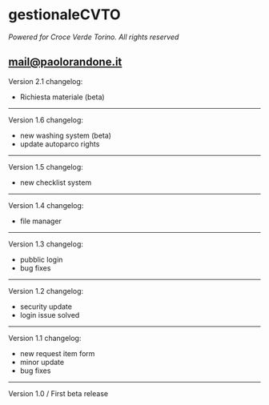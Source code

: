 # gestionaleCVTO
*Powered for Croce Verde Torino. All rights reserved*

mail@paolorandone.it
---
Version 2.1 changelog:

- Richiesta materiale (beta)
---
Version 1.6 changelog:

- new washing system (beta)
- update autoparco rights
---
Version 1.5 changelog:

- new checklist system
---
Version 1.4 changelog:

- file manager
---
Version 1.3 changelog:

- pubblic login
- bug fixes
---
Version 1.2 changelog:

- security update
- login issue solved
---
Version 1.1 changelog:

- new request item form
- minor update
- bug fixes
---
Version 1.0 / First beta release
